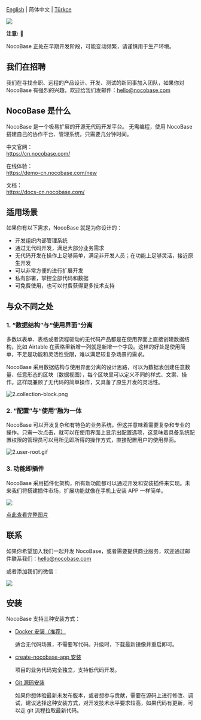 [English](./README.md) | 简体中文 | [Türkçe](./README.tr-TR.md)
 
![](https://www.nocobase.com/images/demo/11.png)  

**注意:** 📌

NocoBase 正处在早期开发阶段，可能变动频繁，请谨慎用于生产环境。

## 我们在招聘

我们在寻找全职、远程的产品设计、开发、测试的新同事加入团队，如果你对 NocoBase 有强烈的兴趣，欢迎给我们发邮件：hello@nocobase.com

## NocoBase 是什么

NocoBase 是一个极易扩展的开源无代码开发平台。
无需编程，使用 NocoBase 搭建自己的协作平台、管理系统，只需要几分钟时间。 

中文官网：  
https://cn.nocobase.com/

在线体验：  
https://demo-cn.nocobase.com/new

文档：  
https://docs-cn.nocobase.com/

## 适用场景

如果你有以下需求，NocoBase 就是为你设计的：

- 开发组织内部管理系统
- 通过无代码开发，满足大部分业务需求
- 无代码开发在操作上足够简单，满足非开发人员；在功能上足够灵活，接近原生开发
- 可以非常方便的进行扩展开发
- 私有部署，掌控全部代码和数据
- 可免费使用，也可以付费获得更多技术支持

## 与众不同之处

### 1. “数据结构”与“使用界面”分离

多数以表单、表格或者流程驱动的无代码产品都是在使用界面上直接创建数据结构，比如 Airtable 在表格里新增一列就是新增一个字段。这样的好处是使用简单，不足是功能和灵活性受限，难以满足较复杂场景的需求。

NocoBase 采用数据结构与使用界面分离的设计思路，可以为数据表创建任意数量、任意形态的区块（数据视图），每个区块里可以定义不同的样式、文案、操作。这样既兼顾了无代码的简单操作，又具备了原生开发的灵活性。

![2.collection-block.png](https://docs-cn.nocobase.com/static/2.collection-block.7dcc928f.png)

### 2. “配置”与“使用”融为一体
NocoBase 可以开发复杂和有特色的业务系统，但这并意味着需要复杂和专业的操作。只需一次点击，就可以在使用界面上显示出配置选项，这意味着具备系统配置权限的管理员可以用所见即所得的操作方式，直接配置用户的使用界面。

![2.user-root.gif](https://docs-cn.nocobase.com/static/2.user-root.824f5ef2.gif)

### 3. 功能即插件

NocoBase 采用插件化架构，所有新功能都可以通过开发和安装插件来实现。未来我们将搭建插件市场，扩展功能就像在手机上安装 APP 一样简单。

![](https://www.nocobase.com/images/NocoBaseMindMapLite.png)

[点此查看完整图片](https://www.nocobase.com/images/NocoBaseMindMap.png)

## 联系

如果你希望加入我们一起开发 NocoBase，或者需要提供商业服务，欢迎通过邮件联系我们：hello@nocobase.com  

或者添加我们的微信：  

![](https://www.nocobase.com/images/wechat.png)  

## 安装

NocoBase 支持三种安装方式：

- <a target="_blank" href="https://docs-cn.nocobase.com/getting-started/installation/docker-compose">Docker 安装（推荐）</a>

   适合无代码场景，不需要写代码。升级时，下载最新镜像并重启即可。

- <a target="_blank" href="https://docs-cn.nocobase.com/getting-started/installation/create-nocobase-app">create-nocobase-app 安装</a>

   项目的业务代码完全独立，支持低代码开发。

- <a target="_blank" href="https://docs-cn.nocobase.com/getting-started/installation/git-clone">Git 源码安装</a>

   如果你想体验最新未发布版本，或者想参与贡献，需要在源码上进行修改、调试，建议选择这种安装方式，对开发技术水平要求较高，如果代码有更新，可以走 git 流程拉取最新代码。
